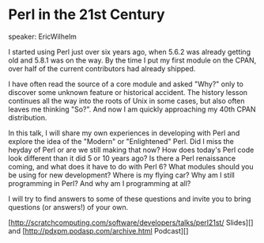 # Perl in the 21st Century

speaker:  EricWilhelm

I started using Perl just over six years ago, when 5.6.2 was already
getting old and 5.8.1 was on the way.  By the time I put my first module
on the CPAN, over half of the current contributors had already shipped.

I have often read the source of a core module and asked "Why?" only to
discover some unknown feature or historical accident.  The history
lesson continues all the way into the roots of Unix in some cases, but
also often leaves me thinking "So?".  And now I am quickly approaching
my 40th CPAN distribution.

In this talk, I will share my own experiences in developing with Perl
and explore the idea of the "Modern" or "Enlightened" Perl.  Did I miss
the heyday of Perl or are we still making that now?  How does today's
Perl code look different than it did 5 or 10 years ago?  Is there a Perl
renaissance coming, and what does it have to do with Perl 6?  What
modules should you be using for new development?  Where is my flying
car?  Why am I still programming in Perl?  And why am I programming at
all?

I will try to find answers to some of these questions and invite you to bring
questions (or answers!) of your own.

[http://scratchcomputing.com/software/developers/talks/perl21st/ Slides][] and [http://pdxpm.podasp.com/archive.html Podcast][]
